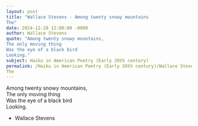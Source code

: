 ```yaml
---
layout: post
title: "Wallace Stevens - Among twenty snowy mountains  
The"
date: 2024-12-28 12:00:00 -0000
author: Wallace Stevens
quote: "Among twenty snowy mountains,  
The only moving thing  
Was the eye of a black bird  
Looking."
subject: Haiku in American Poetry (Early 20th century)
permalink: /Haiku in American Poetry (Early 20th century)/Wallace Stevens/Wallace Stevens - Among twenty snowy mountains  
The
---
```


Among twenty snowy mountains,  
The only moving thing  
Was the eye of a black bird  
Looking.

- Wallace Stevens
